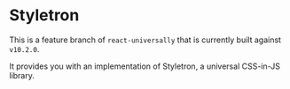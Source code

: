 # Styletron

This is a feature branch of `react-universally` that is currently built against `v10.2.0`.

It provides you with an implementation of Styletron, a universal CSS-in-JS library.
